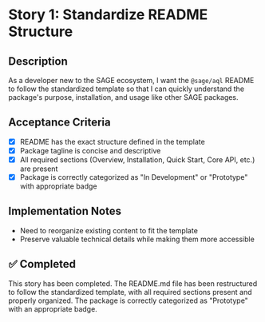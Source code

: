 # Story 1: Standardize README Structure

## Description

As a developer new to the SAGE ecosystem, I want the `@sage/aql` README to follow the standardized template so that I can quickly understand the package's purpose, installation, and usage like other SAGE packages.

## Acceptance Criteria

- [x] README has the exact structure defined in the template
- [x] Package tagline is concise and descriptive
- [x] All required sections (Overview, Installation, Quick Start, Core API, etc.) are present
- [x] Package is correctly categorized as "In Development" or "Prototype" with appropriate badge

## Implementation Notes

- Need to reorganize existing content to fit the template
- Preserve valuable technical details while making them more accessible

## ✅ Completed

This story has been completed. The README.md file has been restructured to follow the standardized template, with all required sections present and properly organized. The package is correctly categorized as "Prototype" with an appropriate badge.